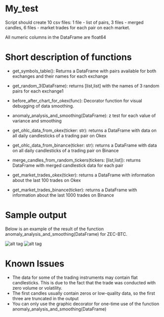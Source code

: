 # My_test
Script should create 10 csv files: 1 file - list of pairs, 3 files - merged candles, 6 files - market trades
for each pair on each market.

All numeric columns in the DataFrame are float64
# Short description of functions
* get_symbols_table(): Returns a DataFrame with pairs available for both exchanges and their names for each exchange
* get_random_3(DataFrame): returns [list,list] with the names of 3 random pairs for each exchange1

* before_after_chart_for_okex(func): Decorator function for visual debugging of data smoothing.
* anomaly_analysis_and_smoothing(DataFrame): z test for each value of variance and smoothing
* get_ohlc_data_from_okex(ticker: str): returns a DataFrame with data on all daily candlesticks of a trading pair on Okex
* get_ohlc_data_from_binance(ticker: str): returns a DataFrame with data on all daily candlesticks of a trading pair on Binance
* merge_candles_from_random_tickers(tickers: [list,list]): returns DataFrame with merged candlestick data for each pair
* get_market_trades_okex(ticker): returns a DataFrame with information about the last 100 trades on Okex
* get_market_trades_binance(ticker): returns a DataFrame with information about the last 1000 trades on Binance
# Sample output
Below is an example of the result of the function anomaly_analysis_and_smoothing(DataFrame) for ZEC-BTC.

![alt tag](http://dl3.joxi.net/drive/2020/11/09/0005/0439/369079/79/9e25a2e6ce.png "ZEC-BTC")​
![alt tag](http://dl4.joxi.net/drive/2020/11/09/0005/0439/369079/79/820df7777a.png "ZEC-BTC")​
# Known Issues
* The data for some of the trading instruments may contain flat candlesticks.
 This is due to the fact that the trade was conducted with zero volume or volatility.
* The first candles usually contain zeros or low-quality data, so the first three are truncated in the output
* You can only use the graphic decorator for one-time use of the function anomaly_analysis_and_smoothing(DataFrame)